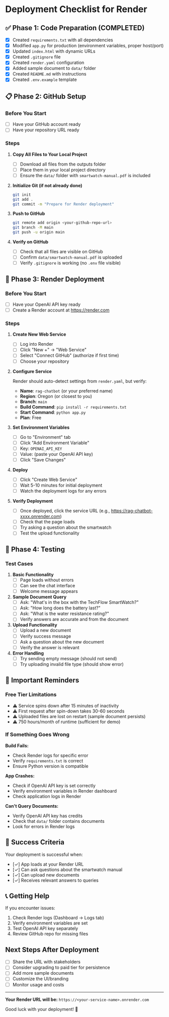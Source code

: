 # Deployment Checklist for Render

## ✅ Phase 1: Code Preparation (COMPLETED)

- [x] Created `requirements.txt` with all dependencies
- [x] Modified `app.py` for production (environment variables, proper host/port)
- [x] Updated `index.html` with dynamic URLs
- [x] Created `.gitignore` file
- [x] Created `render.yaml` configuration
- [x] Added sample document to `data/` folder
- [x] Created `README.md` with instructions
- [x] Created `.env.example` template

## 📋 Phase 2: GitHub Setup

### Before You Start
- [ ] Have your GitHub account ready
- [ ] Have your repository URL ready

### Steps

1. **Copy All Files to Your Local Project**
   - [ ] Download all files from the outputs folder
   - [ ] Place them in your local project directory
   - [ ] Ensure the `data/` folder with `smartwatch-manual.pdf` is included

2. **Initialize Git (if not already done)**
   ```bash
   git init
   git add .
   git commit -m "Prepare for Render deployment"
   ```

3. **Push to GitHub**
   ```bash
   git remote add origin <your-github-repo-url>
   git branch -M main
   git push -u origin main
   ```

4. **Verify on GitHub**
   - [ ] Check that all files are visible on GitHub
   - [ ] Confirm `data/smartwatch-manual.pdf` is uploaded
   - [ ] Verify `.gitignore` is working (no `.env` file visible)

## 🚀 Phase 3: Render Deployment

### Before You Start
- [ ] Have your OpenAI API key ready
- [ ] Create a Render account at https://render.com

### Steps

1. **Create New Web Service**
   - [ ] Log into Render
   - [ ] Click "New +" → "Web Service"
   - [ ] Select "Connect GitHub" (authorize if first time)
   - [ ] Choose your repository

2. **Configure Service**
   
   Render should auto-detect settings from `render.yaml`, but verify:
   
   - **Name**: `rag-chatbot` (or your preferred name)
   - **Region**: Oregon (or closest to you)
   - **Branch**: `main`
   - **Build Command**: `pip install -r requirements.txt`
   - **Start Command**: `python app.py`
   - **Plan**: Free

3. **Set Environment Variables**
   - [ ] Go to "Environment" tab
   - [ ] Click "Add Environment Variable"
   - [ ] Key: `OPENAI_API_KEY`
   - [ ] Value: (paste your OpenAI API key)
   - [ ] Click "Save Changes"

4. **Deploy**
   - [ ] Click "Create Web Service"
   - [ ] Wait 5-10 minutes for initial deployment
   - [ ] Watch the deployment logs for any errors

5. **Verify Deployment**
   - [ ] Once deployed, click the service URL (e.g., https://rag-chatbot-xxxx.onrender.com)
   - [ ] Check that the page loads
   - [ ] Try asking a question about the smartwatch
   - [ ] Test the upload functionality

## 🧪 Phase 4: Testing

### Test Cases

1. **Basic Functionality**
   - [ ] Page loads without errors
   - [ ] Can see the chat interface
   - [ ] Welcome message appears

2. **Sample Document Query**
   - [ ] Ask: "What's in the box with the TechFlow SmartWatch?"
   - [ ] Ask: "How long does the battery last?"
   - [ ] Ask: "What is the water resistance rating?"
   - [ ] Verify answers are accurate and from the document

3. **Upload Functionality**
   - [ ] Upload a new document
   - [ ] Verify success message
   - [ ] Ask a question about the new document
   - [ ] Verify the answer is relevant

4. **Error Handling**
   - [ ] Try sending empty message (should not send)
   - [ ] Try uploading invalid file type (should show error)

## 📝 Important Reminders

### Free Tier Limitations
- ⚠️ Service spins down after 15 minutes of inactivity
- ⚠️ First request after spin-down takes 30-60 seconds
- ⚠️ Uploaded files are lost on restart (sample document persists)
- ⚠️ 750 hours/month of runtime (sufficient for demo)

### If Something Goes Wrong

**Build Fails:**
- Check Render logs for specific error
- Verify `requirements.txt` is correct
- Ensure Python version is compatible

**App Crashes:**
- Check if OpenAI API key is set correctly
- Verify environment variables in Render dashboard
- Check application logs in Render

**Can't Query Documents:**
- Verify OpenAI API key has credits
- Check that `data/` folder contains documents
- Look for errors in Render logs

## 🎉 Success Criteria

Your deployment is successful when:
- [✓] App loads at your Render URL
- [✓] Can ask questions about the smartwatch manual
- [✓] Can upload new documents
- [✓] Receives relevant answers to queries

## 📞 Getting Help

If you encounter issues:
1. Check Render logs (Dashboard → Logs tab)
2. Verify environment variables are set
3. Test OpenAI API key separately
4. Review GitHub repo for missing files

## Next Steps After Deployment

- [ ] Share the URL with stakeholders
- [ ] Consider upgrading to paid tier for persistence
- [ ] Add more sample documents
- [ ] Customize the UI/branding
- [ ] Monitor usage and costs

---

**Your Render URL will be:** `https://<your-service-name>.onrender.com`

Good luck with your deployment! 🚀

